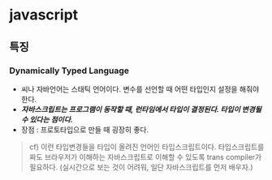 # javascript

## 특징 

### Dynamically Typed Language

- 씨나 자바언어는 스태틱 언어이다. 변수를 선언할 때 어떤 타입인지 설정을 해줘야한다.
- _**자바스크립트는 프로그램이 동작할 때, 런타임에서 타입이 결정된다. 타입이 변경될 수 있다는 점이다.**_
- 장점 : 프로토타입으로 만들 때 굉장히 좋다.

> cf) 이런 타입변경들을 타입이 올려진 언어인 타입스크립트이다. 타입스크립트를 짜도 브라우저가 이해하는 자바스크립트로 이해할 수 있도록 trans compiler가 필요하다. (실시간으로 보는 것이 어려워, 일단 자바스크립트를 먼저 배우자.)
